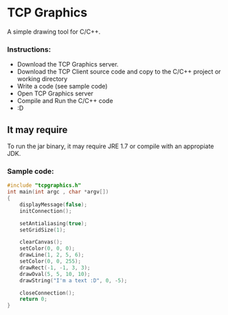 # TCP Graphics

A simple drawing tool for C/C++.

### Instructions:
* Download the TCP Graphics server.
* Download the TCP Client source code and copy to the C/C++ project or working directory
* Write a code (see sample code)
* Open TCP Graphics server
* Compile and Run the C/C++ code
* :D

## It may require
To run the jar binary, it may require JRE 1.7 or compile with an appropiate JDK.

### Sample code:

```c
#include "tcpgraphics.h"
int main(int argc , char *argv[])
{
    displayMessage(false);
    initConnection();

    setAntialiasing(true);
    setGridSize(1);

    clearCanvas();
    setColor(0, 0, 0);
    drawLine(1, 2, 5, 6);
    setColor(0, 0, 255);
    drawRect(-1, -1, 3, 3);
    drawOval(5, 5, 10, 10);
    drawString("I'm a text :D", 0, -5);

    closeConnection();
    return 0;
}
```

